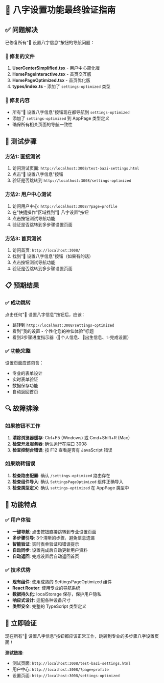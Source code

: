 # 🌟 八字设置功能最终验证指南

## ✅ 问题解决

已修复所有"🔮 设置八字信息"按钮的导航问题：

### 🔧 修复的文件
1. **UserCenterSimplified.tsx** - 用户中心简化版
2. **HomePageInteractive.tsx** - 首页交互版  
3. **HomePageOptimized.tsx** - 首页优化版
4. **types/index.ts** - 添加了 `settings-optimized` 类型

### 🎯 修复内容
- 所有"🔮 设置八字信息"按钮现在都导航到 `settings-optimized`
- 添加了 `settings-optimized` 到 AppPage 类型定义
- 确保所有相关页面的导航一致性

## 🚀 测试步骤

### 方法1: 直接测试
1. 访问测试页面: `http://localhost:3008/test-bazi-settings.html`
2. 点击"🔮 设置八字信息"按钮
3. 验证是否跳转到 `http://localhost:3008/settings-optimized`

### 方法2: 用户中心测试
1. 访问用户中心: `http://localhost:3008/?page=profile`
2. 在"快捷操作"区域找到"📅 八字设置"按钮
3. 点击按钮测试导航功能
4. 验证是否跳转到多步骤设置页面

### 方法3: 首页测试
1. 访问首页: `http://localhost:3008/`
2. 找到"🔮 设置八字信息"按钮（如果有的话）
3. 点击按钮测试导航功能
4. 验证是否跳转到多步骤设置页面

## 📋 预期结果

### ✅ 成功跳转
点击任何"🔮 设置八字信息"按钮后，应该：
- 跳转到 `http://localhost:3008/settings-optimized`
- 看到"我的设置 - 个性化您的神仙体验"标题
- 看到3步骤进度指示器（👤个人信息、📅出生信息、✨完成设置）

### ✅ 功能完整
设置页面应该包含：
- 专业的表单设计
- 实时表单验证
- 数据保存功能
- 自动返回首页

## 🔍 故障排除

### 如果按钮不工作
1. **清除浏览器缓存**: Ctrl+F5 (Windows) 或 Cmd+Shift+R (Mac)
2. **检查开发服务器**: 确认运行在端口 3008
3. **检查控制台错误**: 按 F12 查看是否有 JavaScript 错误

### 如果跳转错误
1. **检查路由配置**: 确认 `/settings-optimized` 路由存在
2. **检查组件导入**: 确认 `SettingsPageOptimized` 组件正确导入
3. **检查类型定义**: 确认 `settings-optimized` 在 AppPage 类型中

## 🎉 功能特点

### ✅ 用户体验
- **一键导航**: 点击按钮直接跳转到专业设置页面
- **多步骤引导**: 3个清晰的步骤，避免信息遗漏
- **智能验证**: 实时表单验证和错误提示
- **自动同步**: 设置完成后自动更新用户资料
- **自动返回**: 完成设置后自动返回首页

### ✅ 技术优势
- **现有组件**: 使用成熟的 SettingsPageOptimized 组件
- **React Router**: 使用专业的导航系统
- **数据持久化**: localStorage 保存，保护用户隐私
- **响应式设计**: 适配各种设备尺寸
- **类型安全**: 完整的 TypeScript 类型定义

## 🚀 立即验证

现在所有"🔮 设置八字信息"按钮都应该正常工作，跳转到专业的多步骤八字设置页面！

**测试链接**:
- 测试页面: `http://localhost:3008/test-bazi-settings.html`
- 用户中心: `http://localhost:3008/?page=profile`
- 设置页面: `http://localhost:3008/settings-optimized` 